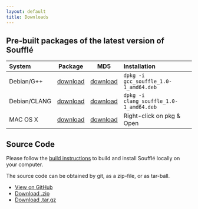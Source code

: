 ```yaml
---
layout: default
title: Downloads
---
```


## Pre-built packages of the latest version of Soufflé 

| System | Package | MD5 | Installation
|:---|:---:|:---:|:-----------------
| Debian/G++ |  [download](https://github.com/souffle-lang/souffle/releases/download/v0.0.0/gcc_souffle_1.0-1_amd64.deb)  |[download](https://github.com/souffle-lang/souffle/releases/download/v0.0.0/gcc_souffle_1.0-1_amd64.deb.md5)  | `dpkg -i gcc_souffle_1.0-1_amd64.deb` |
| Debian/CLANG | [download](https://github.com/souffle-lang/souffle/releases/download/v0.0.0/clang_souffle_1.0-1_amd64.deb) | [download](https://github.com/souffle-lang/souffle/releases/download/v0.0.0/clang_souffle_1.0-1_amd64.deb.md5)   | `dpkg -i clang_souffle_1.0-1_amd64.deb` |
| MAC OS X | [download](https://github.com/souffle-lang/souffle/releases/download/v0.0.0/souffle-1.0.pkg)     | [download](https://github.com/souffle-lang/souffle/releases/download/v0.0.0/souffle-1.0.pkg.md5)    | Right-click on pkg & Open


## Source Code

Please follow the [build instructions](https://github.com/souffle-lang/souffle/wiki/build) to build and install Soufflé locally on your computer. 

The source code can be obtained by git, as a zip-file, or as tar-ball.

* <a href="https://github.com/souffle-lang/souffle" class="btn">View on GitHub</a>
* <a href="https://github.com/souffle-lang/souffle/zipball/master" class="btn">Download .zip</a>
* <a href="https://github.com/souffle-lang/souffle/tarball/master" class="btn">Download .tar.gz</a>
